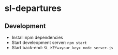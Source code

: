 # sl-departures

## Development

* Install npm dependencies
* Start develeopment server: `npm start`
* Start back-end: `SL_KEY=<your_key> node server.js`

